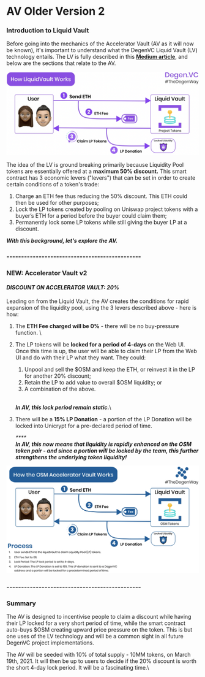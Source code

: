 # AV Older Version 2

### Introduction to Liquid Vault

Before going into the mechanics of the Accelerator Vault (AV as it will now be known), it's important to understand what the DegenVC Liquid Vault (LV) technology entails. The LV is fully described in this [**Medium article**](https://medium.com/degen-vc/liquid-vault-248779b58cfe), and below are the sections that relate to the AV.

![](<../../.gitbook/assets/image (3).png>)

The idea of the LV is ground breaking primarily because Liquidity Pool tokens are essentially offered at a **maximum 50% discount.** This smart contract has 3 economic levers ("levers") that can be set in order to create certain conditions of a token's trade:

1. Charge an ETH fee thus reducing the 50% discount. This ETH could then be used for other purposes;
2. Lock the LP tokens created by pooling on Uniswap project tokens with a buyer’s ETH for a period before the buyer could claim them;
3. Permanently lock some LP tokens while still giving the buyer LP at a discount.

_**With this background, let's explore the AV.**_

### ----------------------------------------------

### NEW: Accelerator Vault v2

#### _**DISCOUNT ON ACCELERATOR VAULT: 20%**_

Leading on from the Liquid Vault, the AV creates the conditions for rapid expansion of the liquidity pool, using the 3 levers described above - here is how:

1. The **ETH Fee charged will be 0%** - there will be no buy-pressure function. \

2.  The LP tokens will be **locked for a period of 4-days** on the Web UI. Once this time is up, the user will be able to claim their LP from the Web UI and do with their LP what they want. They could:

    1. Unpool and sell the $OSM and keep the ETH, or reinvest it in the LP for another 20% discount;
    2. Retain the LP to add value to overall $OSM liquidity; or
    3. A combination of the above.&#x20;

    \
    _**In AV, this lock period remain static.**_\

3.  There will be a **15% LP Donation** - a portion of the LP Donation will be locked into Unicrypt for a pre-declared period of time. &#x20;

    _****_\
    _**In AV, this now means that liquidity is rapidly enhanced on the OSM token pair - and since a portion will be locked by the team, this further strengthens the underlying token liquidity!**_

![](<../../.gitbook/assets/image (6).png>)

### ----------------------------------------------

### Summary

The AV is designed to incentivise people to claim a discount while having their LP locked for a very short period of time, while the smart contract auto-buys $OSM creating upward price pressure on the token. This is but one uses of the LV technology and will be a common sight in all future DegenVC project implementations. &#x20;

The AV will be seeded with 10% of total supply - 10MM tokens, on March 19th, 2021. It will then be up to users to decide if the 20% discount is worth the short 4-day lock  period. It will be a fascinating time.\
